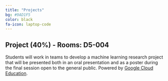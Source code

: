 ```yaml
---
title: "Projects"
bg: #9AD1F5
color: black
fa-icon: laptop-code
---
```


## Project (40%) - Rooms: D5-004

Students will work in teams to develop a machine learning research project that will be presented both in an oral presentation and as a poster during the final session open to the general public. Powered by [Google Cloud Education](https://cloud.google.com/edu/). 
